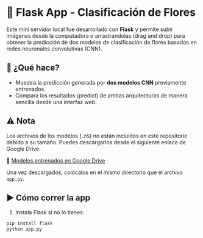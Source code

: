 # 🌼 Flask App - Clasificación de Flores

Este mini servidor local fue desarrollado con **Flask** y permite subir imágenes desde la computadora o arrastrandolas (drag and drop) para obtener la predicción de dos modelos de clasificación de flores basados en redes neuronales convolutivas (CNN).

## 🚀 ¿Qué hace?

- Muestra la predicción generada por **dos modelos CNN** previamente entrenados.
- Compara los resultados (predict) de ambas arquitecturas de manera sencilla desde una interfaz web.

## ⚠️ Nota

Los archivos de los modelos (`.h5`) no están incluidos en este repositorio debido a su tamaño. Puedes descargarlos desde el siguiente enlace de Google Drive:

📁 [Modelos entrenados en Google Drive](https://drive.google.com/drive/folders/1nuC3y95_OiF5_yCtBkUkDkcrK6HXi0-I?usp=drive_link)

Una vez descargados, colócalos en el mismo directorio que el archivo `app.py`.

## ▶️ Cómo correr la app

1. Instala Flask si no lo tienes:

```bash
pip install flask
python app.py
```
